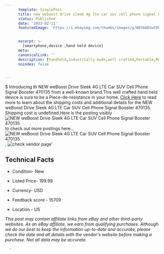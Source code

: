 ```yaml
---
      template: SinglePost
      title: new weboost drive sleek 4g lte car suv cell phone signal booster 470135
      status: Published
      date: '2023-02-11'
      featuredImage: 'https://i.ebayimg.com/thumbs/images/g/WOYAAOSwYDhcr11j/s-l225.jpg'
       

      excerpt: >-
        [smartphone,device ,hand held device]
      meta:
      canonicalLink: ''
      description: [handheld,industrially made,well crafted,Portable,Mobile,Compact,Convenient,Lightweight,Maneuverable,Man-portable,Miniature,Carriable,Hand-held,Light,Holdable,Transportable,Mobile device,Pocket-sized,On-the-go,Wireless,Cordless,Compact size,Convenient size, smartphone,device ,hand held device]
      noindex: false
      

---
```

$
      Introducing th NEW weBoost Drive Sleek 4G LTE Car SUV Cell Phone Signal Booster 470135 from a well-known brand.This well crafted hand held device is sure to be a Piece-de-resistance in your home. [Click Here](https://www.ebay.com/itm/302680932514?hash=item46793080a2%3Ag%3AWOYAAOSwYDhcr11j&mkevt=1&mkcid=1&mkrid=711-53200-19255-0&campid=%253CePNCampaignId%253E&customid=%253CreferenceId%253E&toolid=10049) to read more to learn about the shipping costs and additional details for the NEW weBoost Drive Sleek 4G LTE Car SUV Cell Phone Signal Booster 470135. Shipping cost is undefined.Here is the posting visibly ![NEW weBoost Drive Sleek 4G LTE Car SUV Cell Phone Signal Booster 470135](https://i.ebayimg.com/thumbs/images/g/WOYAAOSwYDhcr11j/s-l225.jpg) to check out more postings here... ![NEW weBoost Drive Sleek 4G LTE Car SUV Cell Phone Signal Booster 470135](https://i.ebayimg.com/images/g/WOYAAOSwYDhcr11j/s-l1600.jpg), ![check vendor page](https://origin-galleryplus.ebayimg.com/ws/web/302680932514_2_0_1/225x225.jpg,https://origin-galleryplus.ebayimg.com/ws/web/302680932514_3_0_1/225x225.jpg,https://origin-galleryplus.ebayimg.com/ws/web/302680932514_4_0_1/225x225.jpg,https://origin-galleryplus.ebayimg.com/ws/web/302680932514_5_0_1/225x225.jpg,https://origin-galleryplus.ebayimg.com/ws/web/302680932514_6_0_1/225x225.jpg,https://origin-galleryplus.ebayimg.com/ws/web/302680932514_7_0_1/225x225.jpg)'

      

 ## Technical Facts 



     
      

 - Condition- New 


      

 - Listed Price- 199.99 


      

 - Currency- USD 


      

 - Feedback score - 15709 


      

 - Location - US 


      
      

 *_This post may contain affiliate links from eBay and other third-party websites. As an eBay affiliate, we earn from qualifying purchases. Although we do our best to keep the information up-to-date and accurate, please check the date and all details with the vendor's website before making a purchase. Not all data may be accurate._*




      -
